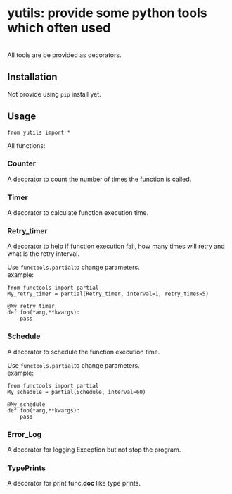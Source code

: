 # yutils: provide some python tools which often used
<br>
All tools are be provided as decorators.

## Installation

Not provide using `pip` install yet.

## Usage

```
from yutils import *
```

All functions:

### Counter

A decorator to count the number of times the function is called.

### Timer

A decorator to calculate function execution time.

### Retry_timer

A decorator to help if function execution fail, how many times will retry and what is the retry interval.

Use ```functools.partial```to change parameters.
<br>
example:
```
from functools import partial
My_retry_timer = partial(Retry_timer, interval=1, retry_times=5)

@My_retry_timer
def foo(*arg,**kwargs):
    pass
```

### Schedule

A decorator to schedule the function execution time.

Use ```functools.partial```to change parameters.
<br>
example:
```
from functools import partial
My_schedule = partial(Schedule, interval=60)

@My_schedule
def foo(*arg,**kwargs):
    pass
```

### Error_Log

A decorator for logging Exception but not stop the program.

### TypePrints

A decorator for print func.__doc__ like type prints.
